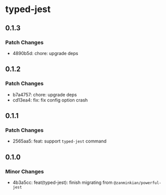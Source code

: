 # typed-jest

## 0.1.3

### Patch Changes

- 4890b5d: chore: upgrade deps

## 0.1.2

### Patch Changes

- b7a4757: chore: upgrade deps
- cd13ea4: fix: fix config option crash

## 0.1.1

### Patch Changes

- 2565aa5: feat: support `typed-jest` command

## 0.1.0

### Minor Changes

- 4b3a5cc: feat(typed-jest): finish migrating from `@zanminkian/powerful-jest`
